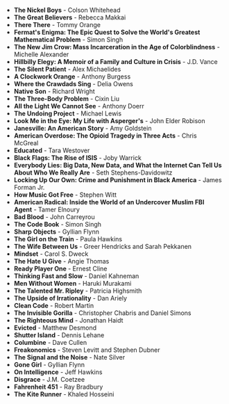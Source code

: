 - **The Nickel Boys** - Colson Whitehead
- **The Great Believers** - Rebecca Makkai
- **There There** - Tommy Orange
- **Fermat's Enigma: The Epic Quest to Solve the World's Greatest Mathematical Problem** - Simon Singh
- **The New Jim Crow: Mass Incarceration in the Age of Colorblindness** - Michelle Alexander
- **Hillbilly Elegy: A Memoir of a Family and Culture in Crisis** - J.D. Vance
- **The Silent Patient** - Alex Michaelides
- **A Clockwork Orange** - Anthony Burgess
- **Where the Crawdads Sing** - Delia Owens
- **Native Son** - Richard Wright
- **The Three-Body Problem** - Cixin Liu
- **All the Light We Cannot See** - Anthony Doerr
- **The Undoing Project** - Michael Lewis
- **Look Me in the Eye: My Life with Asperger's** - John Elder Robison
- **Janesville: An American Story** - Amy Goldstein
- **American Overdose: The Opioid Tragedy in Three Acts** - Chris McGreal
- **Educated** - Tara Westover
- **Black Flags: The Rise of ISIS** - Joby Warrick
- **Everybody Lies: Big Data, New Data, and What the Internet Can Tell Us About Who We Really Are** - Seth Stephens-Davidowitz
- **Locking Up Our Own: Crime and Punishment in Black America** - James Forman Jr.
- **How Music Got Free** - Stephen Witt
- **American Radical: Inside the World of an Undercover Muslim FBI Agent** - Tamer Elnoury
- **Bad Blood** - John Carreyrou
- **The Code Book** - Simon Singh
- **Sharp Objects** - Gyllian Flynn
- **The Girl on the Train** - Paula Hawkins
- **The Wife Between Us** - Greer Hendricks and Sarah Pekkanen
- **Mindset** - Carol S. Dweck
- **The Hate U Give** - Angie Thomas
- **Ready Player One** - Ernest Cline
- **Thinking Fast and Slow** - Daniel Kahneman
- **Men Without Women** - Haruki Murakami
- **The Talented Mr. Ripley** - Patricia Highsmith
- **The Upside of Irrationality** - Dan Ariely
- **Clean Code** - Robert Martin
- **The Invisible Gorilla** - Christopher Chabris and Daniel Simons
- **The Righteous Mind** - Jonathan Haidt
- **Evicted** - Matthew Desmond
- **Shutter Island** - Dennis Lehane
- **Columbine** - Dave Cullen
- **Freakonomics** - Steven Levitt and Stephen Dubner
- **The Signal and the Noise** - Nate Silver
- **Gone Girl** - Gyllian Flynn
- **On Intelligence** - Jeff Hawkins
- **Disgrace** - J.M. Coetzee
- **Fahrenheit 451** - Ray Bradbury
- **The Kite Runner** - Khaled Hosseini
